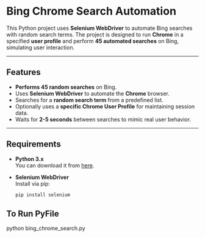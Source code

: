 # **Bing Chrome Search Automation**

This Python project uses **Selenium WebDriver** to automate Bing searches with random search terms. The project is designed to run **Chrome** in a specified **user profile** and perform **45 automated searches** on Bing, simulating user interaction.

---

## **Features**

- **Performs 45 random searches** on Bing.
- Uses **Selenium WebDriver** to automate the **Chrome** browser.
- Searches for a **random search term** from a predefined list.
- Optionally uses a **specific Chrome User Profile** for maintaining session data.
- Waits for **2-5 seconds** between searches to mimic real user behavior.

---

## **Requirements**

- **Python 3.x**  
  You can download it from [here](https://www.python.org/downloads/).

- **Selenium WebDriver**  
  Install via pip:
  ```bash
  pip install selenium

## **To Run PyFile**
python bing_chrome_search.py
